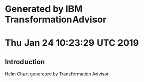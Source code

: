 # Generated by IBM TransformationAdvisor
# Thu Jan 24 10:23:29 UTC 2019
## Introduction

Helm Chart generated by Transformation Advisor
